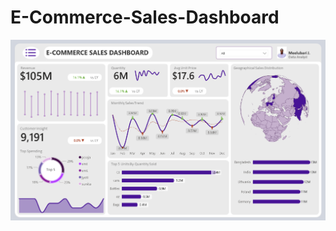 # E-Commerce-Sales-Dashboard
![image alt](https://github.com/Meelubari/E-Commerce-Sales-Dashboard-/blob/b53bd9f55aa438f5b8f35e79238a84cde67ff726/Screenshot%202025-09-08%20162554.png)
